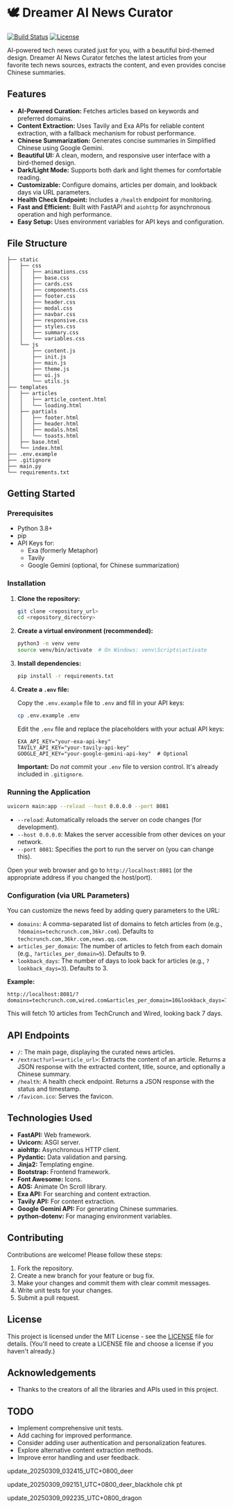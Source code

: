 
# 🕊️ Dreamer AI News Curator

[![Build Status](https://img.shields.io/badge/build-passing-brightgreen.svg)](https://example.com)  <!-- Replace with your actual build status badge -->
[![License](https://img.shields.io/badge/license-MIT-blue.svg)](https://opensource.org/licenses/MIT) <!-- Replace with your actual license -->

AI-powered tech news curated just for you, with a beautiful bird-themed design.  Dreamer AI News Curator fetches the latest articles from your favorite tech news sources, extracts the content, and even provides concise Chinese summaries.

## Features

*   **AI-Powered Curation:** Fetches articles based on keywords and preferred domains.
*   **Content Extraction:**  Uses Tavily and Exa APIs for reliable content extraction, with a fallback mechanism for robust performance.
*   **Chinese Summarization:** Generates concise summaries in Simplified Chinese using Google Gemini.
*   **Beautiful UI:**  A clean, modern, and responsive user interface with a bird-themed design.
*   **Dark/Light Mode:**  Supports both dark and light themes for comfortable reading.
*   **Customizable:**  Configure domains, articles per domain, and lookback days via URL parameters.
*   **Health Check Endpoint:**  Includes a `/health` endpoint for monitoring.
*   **Fast and Efficient:** Built with FastAPI and `aiohttp` for asynchronous operation and high performance.
*   **Easy Setup:**  Uses environment variables for API keys and configuration.

## File Structure

```
├── static
│   ├── css
│   │   ├── animations.css
│   │   ├── base.css
│   │   ├── cards.css
│   │   ├── components.css
│   │   ├── footer.css
│   │   ├── header.css
│   │   ├── modal.css
│   │   ├── navbar.css
│   │   ├── responsive.css
│   │   ├── styles.css
│   │   ├── summary.css
│   │   └── variables.css
│   └── js
│       ├── content.js
│       ├── init.js
│       ├── main.js
│       ├── theme.js
│       ├── ui.js
│       └── utils.js
├── templates
│   ├── articles
│   │   ├── article_content.html
│   │   └── loading.html
│   ├── partials
│   │   ├── footer.html
│   │   ├── header.html
│   │   ├── modals.html
│   │   └── toasts.html
│   ├── base.html
│   └── index.html
├── .env.example
├── .gitignore
├── main.py
└── requirements.txt
```

## Getting Started

### Prerequisites

*   Python 3.8+
*   pip
*   API Keys for:
    *   Exa (formerly Metaphor)
    *   Tavily
    *   Google Gemini (optional, for Chinese summarization)

### Installation

1.  **Clone the repository:**

    ```bash
    git clone <repository_url>
    cd <repository_directory>
    ```

2.  **Create a virtual environment (recommended):**

    ```bash
    python3 -m venv venv
    source venv/bin/activate  # On Windows: venv\Scripts\activate
    ```

3.  **Install dependencies:**

    ```bash
    pip install -r requirements.txt
    ```

4.  **Create a `.env` file:**

    Copy the `.env.example` file to `.env` and fill in your API keys:

    ```bash
    cp .env.example .env
    ```

    Edit the `.env` file and replace the placeholders with your actual API keys:

    ```
    EXA_API_KEY="your-exa-api-key"
    TAVILY_API_KEY="your-tavily-api-key"
    GOOGLE_API_KEY="your-google-gemini-api-key"  # Optional
    ```
    **Important:**  Do *not* commit your `.env` file to version control.  It's already included in `.gitignore`.

### Running the Application

```bash
uvicorn main:app --reload --host 0.0.0.0 --port 8081
```

*   `--reload`:  Automatically reloads the server on code changes (for development).
*   `--host 0.0.0.0`:  Makes the server accessible from other devices on your network.
*   `--port 8081`:  Specifies the port to run the server on (you can change this).

Open your web browser and go to `http://localhost:8081` (or the appropriate address if you changed the host/port).

### Configuration (via URL Parameters)

You can customize the news feed by adding query parameters to the URL:

*   `domains`:  A comma-separated list of domains to fetch articles from (e.g., `?domains=techcrunch.com,36kr.com`).  Defaults to `techcrunch.com,36kr.com,news.qq.com`.
*   `articles_per_domain`: The number of articles to fetch from each domain (e.g., `?articles_per_domain=5`). Defaults to 9.
*   `lookback_days`:  The number of days to look back for articles (e.g., `?lookback_days=3`). Defaults to 3.

**Example:**

```
http://localhost:8081/?domains=techcrunch.com,wired.com&articles_per_domain=10&lookback_days=7
```

This will fetch 10 articles from TechCrunch and Wired, looking back 7 days.

## API Endpoints

*   `/`:  The main page, displaying the curated news articles.
*   `/extract?url=<article_url>`:  Extracts the content of an article.  Returns a JSON response with the extracted content, title, source, and optionally a Chinese summary.
*   `/health`:  A health check endpoint.  Returns a JSON response with the status and timestamp.
*   `/favicon.ico`: Serves the favicon.

## Technologies Used

*   **FastAPI:**  Web framework.
*   **Uvicorn:**  ASGI server.
*   **aiohttp:**  Asynchronous HTTP client.
*   **Pydantic:**  Data validation and parsing.
*   **Jinja2:**  Templating engine.
*   **Bootstrap:**  Frontend framework.
*   **Font Awesome:**  Icons.
*   **AOS:**  Animate On Scroll library.
*   **Exa API:**  For searching and content extraction.
*   **Tavily API:** For content extraction.
*   **Google Gemini API:**  For generating Chinese summaries.
*   **python-dotenv:** For managing environment variables.

## Contributing

Contributions are welcome!  Please follow these steps:

1.  Fork the repository.
2.  Create a new branch for your feature or bug fix.
3.  Make your changes and commit them with clear commit messages.
4.  Write unit tests for your changes.
5.  Submit a pull request.

## License

This project is licensed under the MIT License - see the [LICENSE](LICENSE) file for details.  (You'll need to create a LICENSE file and choose a license if you haven't already.)

## Acknowledgements

*   Thanks to the creators of all the libraries and APIs used in this project.

## TODO

*   Implement comprehensive unit tests.
*   Add caching for improved performance.
*   Consider adding user authentication and personalization features.
*   Explore alternative content extraction methods.
*   Improve error handling and user feedback.

update_20250309_032415_UTC+0800_deer

update_20250309_092151_UTC+0800_deer_blackhole chk pt

update_20250309_092235_UTC+0800_dragon

